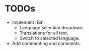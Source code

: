 # TODOs

- Implement i18n.
    - Language selection dropdown.
    - Translations for all text.
    - Switch to selected language.
- Add commenting and comments.